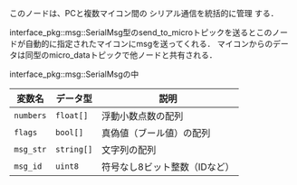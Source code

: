 このノードは、PCと複数マイコン間の シリアル通信を統括的に管理 する．

interface_pkg::msg::SerialMsg型のsend_to_microトピックを送るとこのノードが自動的に指定されたマイコンにmsgを送ってくれる．
マイコンからのデータは同型のmicro_dataトピックで他ノードと共有される．

interface_pkg::msg::SerialMsgの中

| 変数名    | データ型       | 説明               |
| --------- | ---------- | ---------------- |
| `numbers` | `float[]`  | 浮動小数点数の配列        |
| `flags`   | `bool[]`   | 真偽値（ブール値）の配列     |
| `msg_str` | `string[]` | 文字列の配列           |
| `msg_id`  | `uint8`    | 符号なし8ビット整数（IDなど） |

